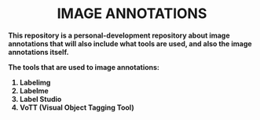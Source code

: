 <h1 style="text-align:center;"><b>IMAGE ANNOTATIONS<b></h1>

<b>This repository is a personal-development repository about image annotations that will also include what tools are used, and also the image annotations itself.<b><br>

The tools that are used to image annotations:<br>
1. Labelimg<br>
2. Labelme<br>
3. Label Studio<br>
4. VoTT (Visual Object Tagging Tool)



